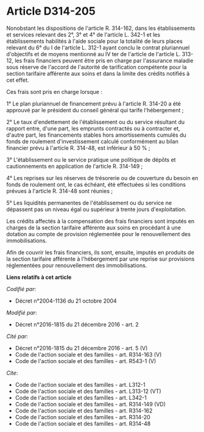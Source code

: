 # Article D314-205

Nonobstant les dispositions de l'article R. 314-162, dans les établissements et services relevant des 2°, 3° et 4° de
l'article L. 342-1 et les établissements habilités à l'aide sociale pour la totalité de leurs places relevant du 6° du I de
l'article L. 312-1 ayant conclu le contrat pluriannuel d'objectifs et de moyens mentionné au IV ter de l'article de l'article
L. 313-12, les frais financiers peuvent être pris en charge par l'assurance maladie sous réserve de l'accord de l'autorité de
tarification compétente pour la section tarifaire afférente aux soins et dans la limite des crédits notifiés à cet effet. 

Ces frais sont pris en charge lorsque : 

1° Le plan pluriannuel de financement prévu à l'article R. 314-20 a été approuvé par le président du conseil général qui
tarife l'hébergement ; 

2° Le taux d'endettement de l'établissement ou du service résultant du rapport entre, d'une part, les emprunts contractés ou
à contracter et, d'autre part, les financements stables hors amortissements cumulés du fonds de roulement d'investissement
calculé conformément au bilan financier prévu à l'article R. 314-48, est inférieur à 50 % ; 

3° L'établissement ou le service pratique une politique de dépôts et cautionnements en application de l'article R. 314-149 ; 

4° Les reprises sur les réserves de trésorerie ou de couverture du besoin en fonds de roulement ont, le cas échéant, été
effectuées si les conditions prévues à l'article R. 314-48 sont réunies ; 

5° Les liquidités permanentes de l'établissement ou du service ne dépassent pas un niveau égal ou supérieur à trente jours
d'exploitation. 

Les crédits affectés à la compensation des frais financiers sont imputés en charges de la section tarifaire afférente aux
soins en procédant à une dotation au compte de provision réglementée pour le renouvellement des immobilisations. 

Afin de couvrir les frais financiers, ils sont, ensuite, imputés en produits de la section tarifaire afférente à
l'hébergement par une reprise sur provisions réglementées pour renouvellement des immobilisations.

**Liens relatifs à cet article**

_Codifié par_:

  - Décret n°2004-1136 du 21 octobre 2004

_Modifié par_:

  - Décret n°2016-1815 du 21 décembre 2016 - art. 2

_Cité par_:

  - Décret n°2016-1815 du 21 décembre 2016 - art. 5 (V)
  - Code de l'action sociale et des familles - art. R314-163 (V)
  - Code de l'action sociale et des familles - art. R543-1 (V)

_Cite_:

  - Code de l'action sociale et des familles - art. L312-1
  - Code de l'action sociale et des familles - art. L313-12 (VT)
  - Code de l'action sociale et des familles - art. L342-1
  - Code de l'action sociale et des familles - art. R314-149 (VD)
  - Code de l'action sociale et des familles - art. R314-162
  - Code de l'action sociale et des familles - art. R314-20
  - Code de l'action sociale et des familles - art. R314-48
